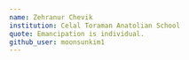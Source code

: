 ```yaml
---
name: Zehranur Chevik
institution: Celal Toraman Anatolian School
quote: Emancipation is individual.
github_user: moonsunkim1
---
```

